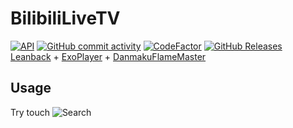 # BilibiliLiveTV  
[![API](https://img.shields.io/badge/API-26%2B-yellow.svg?style=flat&logo=android)](https://developer.android.com/about/versions/oreo)
[![GitHub commit activity](https://img.shields.io/github/commit-activity/m/MUedsa/BilibiliLiveTV?logo=github)](https://github.com/MUedsa/BilibiliLiveTV/commits/master)
[![CodeFactor](https://www.codefactor.io/repository/github/muedsa/bilibililivetv/badge)](https://www.codefactor.io/repository/github/muedsa/bilibililivetv)
[![GitHub Releases](https://img.shields.io/github/downloads/MUedsa/BilibiliLiveTV/total?logo=github)](https://github.com/MUedsa/BilibiliLiveTV/releases)  
[Leanback](https://developer.android.google.cn/training/tv/start/start#tv-libraries) + [ExoPlayer](https://github.com/google/ExoPlayer) + [DanmakuFlameMaster](https://github.com/bilibili/DanmakuFlameMaster)
## Usage
Try touch ![Search](https://fonts.gstatic.com/s/i/materialicons/search/v17/24px.svg)
